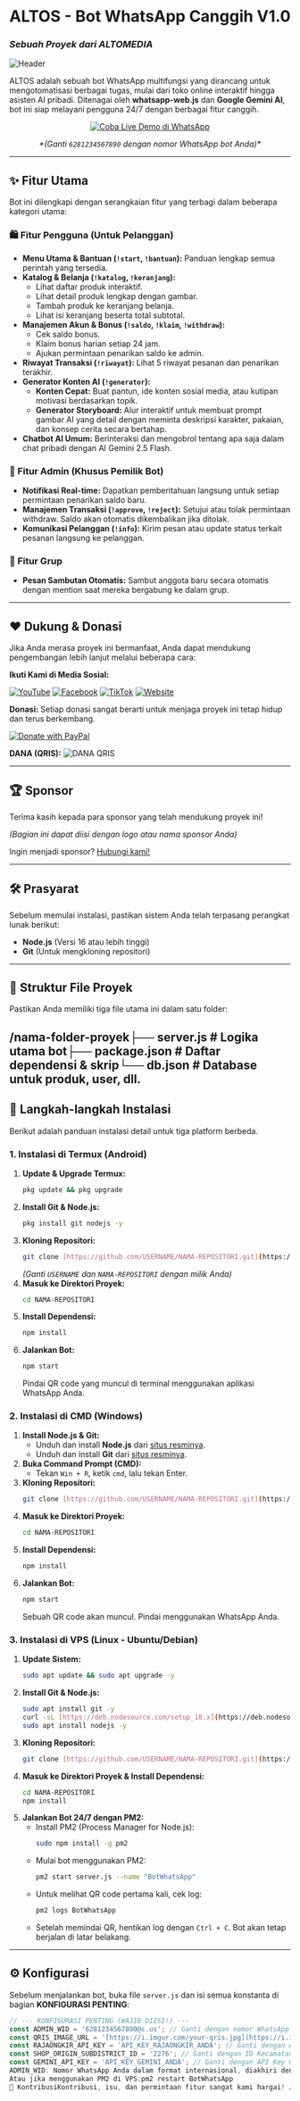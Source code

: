 # ALTOS - Bot WhatsApp Canggih V1.0
### _Sebuah Proyek dari ALTOMEDIA_

![Header](https://i.imgur.com/your-header-image.png) <!-- Ganti dengan URL gambar header Anda -->

ALTOS adalah sebuah bot WhatsApp multifungsi yang dirancang untuk mengotomatisasi berbagai tugas, mulai dari toko online interaktif hingga asisten AI pribadi. Ditenagai oleh **whatsapp-web.js** dan **Google Gemini AI**, bot ini siap melayani pengguna 24/7 dengan berbagai fitur canggih.

<p align="center">
  <a href="https://wa.me/6281234567890?text=!start" target="_blank">
    <img src="https://img.shields.io/badge/Coba%20Live%20Demo-%2325D366.svg?style=for-the-badge&logo=WhatsApp&logoColor=white" alt="Coba Live Demo di WhatsApp"/>
  </a>
</p>
<p align="center">
  <em>*(Ganti <code>6281234567890</code> dengan nomor WhatsApp bot Anda)*</em>
</p>


---

## ✨ Fitur Utama

Bot ini dilengkapi dengan serangkaian fitur yang terbagi dalam beberapa kategori utama:

### 🛍️ Fitur Pengguna (Untuk Pelanggan)
* **Menu Utama & Bantuan (`!start`, `!bantuan`):** Panduan lengkap semua perintah yang tersedia.
* **Katalog & Belanja (`!katalog`, `!keranjang`):**
    * Lihat daftar produk interaktif.
    * Lihat detail produk lengkap dengan gambar.
    * Tambah produk ke keranjang belanja.
    * Lihat isi keranjang beserta total subtotal.
* **Manajemen Akun & Bonus (`!saldo`, `!klaim`, `!withdraw`):**
    * Cek saldo bonus.
    * Klaim bonus harian setiap 24 jam.
    * Ajukan permintaan penarikan saldo ke admin.
* **Riwayat Transaksi (`!riwayat`):** Lihat 5 riwayat pesanan dan penarikan terakhir.
* **Generator Konten AI (`!generator`):**
    * **Konten Cepat:** Buat pantun, ide konten sosial media, atau kutipan motivasi berdasarkan topik.
    * **Generator Storyboard:** Alur interaktif untuk membuat prompt gambar AI yang detail dengan meminta deskripsi karakter, pakaian, dan konsep cerita secara bertahap.
* **Chatbot AI Umum:** Berinteraksi dan mengobrol tentang apa saja dalam chat pribadi dengan AI Gemini 2.5 Flash.

### 👑 Fitur Admin (Khusus Pemilik Bot)
* **Notifikasi Real-time:** Dapatkan pemberitahuan langsung untuk setiap permintaan penarikan saldo baru.
* **Manajemen Transaksi (`!approve`, `!reject`):** Setujui atau tolak permintaan withdraw. Saldo akan otomatis dikembalikan jika ditolak.
* **Komunikasi Pelanggan (`!info`):** Kirim pesan atau update status terkait pesanan langsung ke pelanggan.

### 👥 Fitur Grup
* **Pesan Sambutan Otomatis:** Sambut anggota baru secara otomatis dengan mention saat mereka bergabung ke dalam grup.

---

## ❤️ Dukung & Donasi

Jika Anda merasa proyek ini bermanfaat, Anda dapat mendukung pengembangan lebih lanjut melalui beberapa cara:

**Ikuti Kami di Media Sosial:**
<p align="left">
  <a href="https://youtube.com/YOUR_CHANNEL_LINK" target="_blank"><img src="https://img.shields.io/badge/YouTube-%23FF0000.svg?style=for-the-badge&logo=YouTube&logoColor=white" alt="YouTube"/></a>
  <a href="https://facebook.com/YOUR_PAGE_LINK" target="_blank"><img src="https://img.shields.io/badge/Facebook-%231877F2.svg?style=for-the-badge&logo=Facebook&logoColor=white" alt="Facebook"/></a>
  <a href="https://tiktok.com/@YOUR_USERNAME" target="_blank"><img src="https://img.shields.io/badge/TikTok-%23000000.svg?style=for-the-badge&logo=tiktok&logoColor=white" alt="TikTok"/></a>
  <a href="https://your-website.com" target="_blank"><img src="https://img.shields.io/badge/Website-000000?style=for-the-badge&logo=world&logoColor=white" alt="Website"/></a>
</p>

**Donasi:**
Setiap donasi sangat berarti untuk menjaga proyek ini tetap hidup dan terus berkembang.

<a href="https://paypal.me/YOUR_PAYPAL_USERNAME" target="_blank">
  <img src="https://www.paypalobjects.com/en_US/i/btn/btn_donateCC_LG.gif" alt="Donate with PayPal" />
</a>

**DANA (QRIS):**
![DANA QRIS](https://i.imgur.com/your-qris.jpg) <!-- Ganti dengan URL gambar QRIS DANA Anda -->

---

## 🏆 Sponsor

Terima kasih kepada para sponsor yang telah mendukung proyek ini!

*(Bagian ini dapat diisi dengan logo atau nama sponsor Anda)*

Ingin menjadi sponsor? [Hubungi kami!](mailto:emailanda@example.com)

---

## 🛠️ Prasyarat

Sebelum memulai instalasi, pastikan sistem Anda telah terpasang perangkat lunak berikut:
* **Node.js** (Versi 16 atau lebih tinggi)
* **Git** (Untuk mengkloning repositori)

---

## 📂 Struktur File Proyek

Pastikan Anda memiliki tiga file utama ini dalam satu folder:

/nama-folder-proyek├── server.js         # Logika utama bot├── package.json      # Daftar dependensi & skrip└── db.json           # Database untuk produk, user, dll.
---

## 🚀 Langkah-langkah Instalasi

Berikut adalah panduan instalasi detail untuk tiga platform berbeda.

### 1. Instalasi di Termux (Android)

1.  **Update & Upgrade Termux:**
    ```bash
    pkg update && pkg upgrade
    ```
2.  **Install Git & Node.js:**
    ```bash
    pkg install git nodejs -y
    ```
3.  **Kloning Repositori:**
    ```bash
    git clone [https://github.com/USERNAME/NAMA-REPOSITORI.git](https://github.com/USERNAME/NAMA-REPOSITORI.git)
    ```
    *(Ganti `USERNAME` dan `NAMA-REPOSITORI` dengan milik Anda)*
4.  **Masuk ke Direktori Proyek:**
    ```bash
    cd NAMA-REPOSITORI
    ```
5.  **Install Dependensi:**
    ```bash
    npm install
    ```
6.  **Jalankan Bot:**
    ```bash
    npm start
    ```
    Pindai QR code yang muncul di terminal menggunakan aplikasi WhatsApp Anda.

### 2. Instalasi di CMD (Windows)

1.  **Install Node.js & Git:**
    * Unduh dan install **Node.js** dari [situs resminya](https://nodejs.org/).
    * Unduh dan install **Git** dari [situs resminya](https://git-scm.com/).
2.  **Buka Command Prompt (CMD):**
    * Tekan `Win + R`, ketik `cmd`, lalu tekan Enter.
3.  **Kloning Repositori:**
    ```bash
    git clone [https://github.com/USERNAME/NAMA-REPOSITORI.git](https://github.com/USERNAME/NAMA-REPOSITORI.git)
    ```
4.  **Masuk ke Direktori Proyek:**
    ```bash
    cd NAMA-REPOSITORI
    ```
5.  **Install Dependensi:**
    ```bash
    npm install
    ```
6.  **Jalankan Bot:**
    ```bash
    npm start
    ```
    Sebuah QR code akan muncul. Pindai menggunakan WhatsApp Anda.

### 3. Instalasi di VPS (Linux - Ubuntu/Debian)

1.  **Update Sistem:**
    ```bash
    sudo apt update && sudo apt upgrade -y
    ```
2.  **Install Git & Node.js:**
    ```bash
    sudo apt install git -y
    curl -sL [https://deb.nodesource.com/setup_18.x](https://deb.nodesource.com/setup_18.x) | sudo -E bash -
    sudo apt install nodejs -y
    ```
3.  **Kloning Repositori:**
    ```bash
    git clone [https://github.com/USERNAME/NAMA-REPOSITORI.git](https://github.com/USERNAME/NAMA-REPOSITORI.git)
    ```
4.  **Masuk ke Direktori Proyek & Install Dependensi:**
    ```bash
    cd NAMA-REPOSITORI
    npm install
    ```
5.  **Jalankan Bot 24/7 dengan PM2:**
    * Install PM2 (Process Manager for Node.js):
        ```bash
        sudo npm install -g pm2
        ```
    * Mulai bot menggunakan PM2:
        ```bash
        pm2 start server.js --name "BotWhatsApp"
        ```
    * Untuk melihat QR code pertama kali, cek log:
        ```bash
        pm2 logs BotWhatsApp
        ```
    * Setelah memindai QR, hentikan log dengan `Ctrl + C`. Bot akan tetap berjalan di latar belakang.

---

## ⚙️ Konfigurasi

Sebelum menjalankan bot, buka file `server.js` dan isi semua konstanta di bagian **KONFIGURASI PENTING**:

```javascript
// --- KONFIGURASI PENTING (WAJIB DIISI!) ---
const ADMIN_WID = '6281234567890@c.us'; // Ganti dengan nomor WhatsApp Anda
const QRIS_IMAGE_URL = '[https://i.imgur.com/your-qris.jpg](https://i.imgur.com/your-qris.jpg)'; // Ganti dengan URL gambar QRIS
const RAJAONGKIR_API_KEY = 'API_KEY_RAJAONGKIR_ANDA'; // Ganti dengan API Key RajaOngkir
const SHOP_ORIGIN_SUBDISTRICT_ID = '2276'; // Ganti dengan ID Kecamatan asal pengiriman
const GEMINI_API_KEY = 'API_KEY_GEMINI_ANDA'; // Ganti dengan API Key Google Gemini
ADMIN_WID: Nomor WhatsApp Anda dalam format internasional, diakhiri dengan @c.us.GEMINI_API_KEY: Kunci API dari Google AI Studio.RAJAONGKIR_API_KEY: Kunci API dari situs RajaOngkir (bisa tipe Starter/Gratis).Anda juga bisa menambahkan produk awal dengan mengedit array products di dalam file db.json.▶️ Menjalankan BotSetelah instalasi dan konfigurasi selesai, jalankan bot dengan perintah:npm start
Atau jika menggunakan PM2 di VPS:pm2 restart BotWhatsApp
🤝 KontribusiKontribusi, isu, dan permintaan fitur sangat kami hargai! Jangan ragu untuk membuat pull request atau membuka issue baru.⚠️ DisclaimerProyek ini dibagikan untuk tujuan edukasi dan portofolio. Dilarang keras untuk menjual kembali, mengubah, atau mendistribusikan ulang kode ini dalam bentuk apapun tanpa izin tertulis dari pembuat asli, ALTOMEDIA.Segala bentuk penyalahgunaan atau pelanggaran terhadap ketentuan ini akan ditindaklanjuti.📜 LisensiProyek ini dilisensikan di bawah Lisensi MIT.</markdown>
